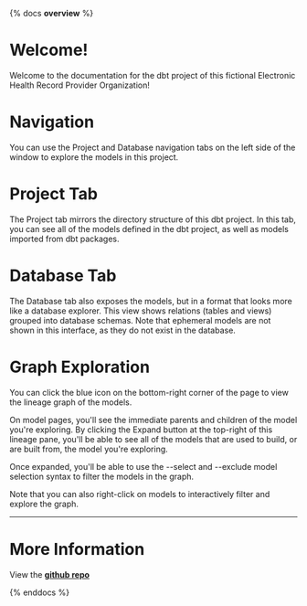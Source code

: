 {% docs __overview__ %}
# Welcome!
Welcome to the documentation for the dbt project of this fictional Electronic Health Record Provider Organization!

# Navigation
You can use the Project and Database navigation tabs on the left side of the window to explore the models in this project.

# Project Tab
The Project tab mirrors the directory structure of this dbt project. In this tab, you can see all of the models defined in the dbt project, as well as models imported from dbt packages.

# Database Tab
The Database tab also exposes the models, but in a format that looks more like a database explorer. This view shows relations (tables and views) grouped into database schemas. Note that ephemeral models are not shown in this interface, as they do not exist in the database.

# Graph Exploration
You can click the blue icon on the bottom-right corner of the page to view the lineage graph of the models.

On model pages, you'll see the immediate parents and children of the model you're exploring. By clicking the Expand button at the top-right of this lineage pane, you'll be able to see all of the models that are used to build, or are built from, the model you're exploring.

Once expanded, you'll be able to use the --select and --exclude model selection syntax to filter the models in the graph.

Note that you can also right-click on models to interactively filter and explore the graph.


---

# More Information
View the **[github repo](https://github.com/Nancy9ice/The-Electronic-Health-Record-Provider-Project)**

{% enddocs %}

